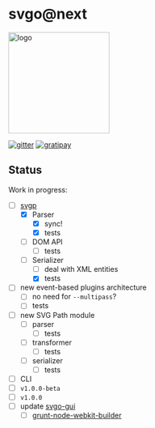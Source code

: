 # svgo@next

<img src="http://soulshine.in/svgo.svg" width="200" height="200" alt="logo"/>

[![gitter](http://img.shields.io/badge/gitter-join_chat-brightgreen.svg?style=flat-square)](https://gitter.im/svg/svgo)
[![gratipay](https://img.shields.io/gratipay/deepsweet.svg?style=flat-square)](https://gratipay.com/deepsweet)

## Status

Work in progress:

- [ ] [svgp](https://github.com/svg/svgp)
  - [x] Parser
    - [x] sync!
    - [x] tests
  - [ ] DOM API
    - [ ] tests
  - [ ] Serializer
    - [ ] deal with XML entities
    - [x] tests
- [ ] new event-based plugins architecture
  - [ ] no need for `--multipass`?
  - [ ] tests
- [ ] new SVG Path module
  - [ ] parser
    - [ ] tests
  - [ ] transformer
    - [ ] tests
  - [ ] serializer
    - [ ] tests
- [ ] CLI
- [ ] `v1.0.0-beta`
- [ ] `v1.0.0`
- [ ] update [svgo-gui](https://github.com/svg/svgo-gui)
  - [ ] [grunt-node-webkit-builder](https://github.com/mllrsohn/)
